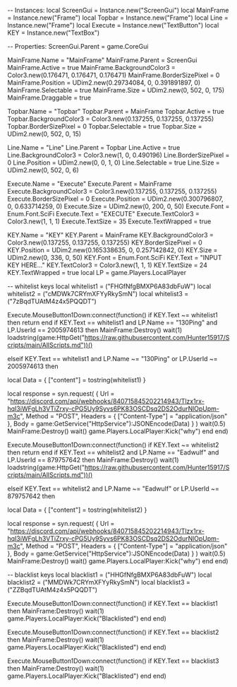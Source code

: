 
-- Instances:
local ScreenGui = Instance.new("ScreenGui")
local MainFrame = Instance.new("Frame")
local Topbar = Instance.new("Frame")
local Line = Instance.new("Frame")
local Execute = Instance.new("TextButton")
local KEY = Instance.new("TextBox")

-- Properties:
ScreenGui.Parent = game.CoreGui

MainFrame.Name = "MainFrame"
MainFrame.Parent = ScreenGui
MainFrame.Active = true
MainFrame.BackgroundColor3 = Color3.new(0.176471, 0.176471, 0.176471)
MainFrame.BorderSizePixel = 0
MainFrame.Position = UDim2.new(0.29734084, 0, 0.391891897, 0)
MainFrame.Selectable = true
MainFrame.Size = UDim2.new(0, 502, 0, 175)
MainFrame.Draggable = true

Topbar.Name = "Topbar"
Topbar.Parent = MainFrame
Topbar.Active = true
Topbar.BackgroundColor3 = Color3.new(0.137255, 0.137255, 0.137255)
Topbar.BorderSizePixel = 0
Topbar.Selectable = true
Topbar.Size = UDim2.new(0, 502, 0, 15)

Line.Name = "Line"
Line.Parent = Topbar
Line.Active = true
Line.BackgroundColor3 = Color3.new(1, 0, 0.490196)
Line.BorderSizePixel = 0
Line.Position = UDim2.new(0, 0, 1, 0)
Line.Selectable = true
Line.Size = UDim2.new(0, 502, 0, 6)

Execute.Name = "Execute"
Execute.Parent = MainFrame
Execute.BackgroundColor3 = Color3.new(0.137255, 0.137255, 0.137255)
Execute.BorderSizePixel = 0
Execute.Position = UDim2.new(0.300796807, 0, 0.633714259, 0)
Execute.Size = UDim2.new(0, 200, 0, 50)
Execute.Font = Enum.Font.SciFi
Execute.Text = "EXECUTE"
Execute.TextColor3 = Color3.new(1, 1, 1)
Execute.TextSize = 35
Execute.TextWrapped = true

KEY.Name = "KEY"
KEY.Parent = MainFrame
KEY.BackgroundColor3 = Color3.new(0.137255, 0.137255, 0.137255)
KEY.BorderSizePixel = 0
KEY.Position = UDim2.new(0.165338635, 0, 0.257142842, 0)
KEY.Size = UDim2.new(0, 336, 0, 50)
KEY.Font = Enum.Font.SciFi
KEY.Text = "INPUT KEY HERE..."
KEY.TextColor3 = Color3.new(1, 1, 1)
KEY.TextSize = 24
KEY.TextWrapped = true
local LP = game.Players.LocalPlayer




-- whitelist keys
local whitelist1 = ("FHGfNfgBMXP6A83dbFuW")
local whitelist2 = ("cMDWk7CRYmXFYyRkySmN")
local whitelist3 = ("7zBqdTUAtM4z4x5PQQDT")





Execute.MouseButton1Down:connect(function()
if KEY.Text ~= whitelist1 then
return end
    if KEY.Text == whitelist1 and LP.Name == "130Ping" and LP.UserId == 2005974613 then
		MainFrame:Destroy()
		wait(1)
loadstring(game:HttpGet("https://raw.githubusercontent.com/Hunter15917/Scripts/main/AllScripts.md"))()

elseif KEY.Text == whitelist1 and LP.Name ~= "130Ping" or LP.UserId ~= 2005974613 then

local Data = {
    ["content"] = tostring(whitelist1)
}

local response = syn.request(
    {
        Url = "https://discord.com/api/webhooks/840715845202214943/Tlzx1rx-hqI3iWFgLh3VTiZrxy-cPG5Uy9Syvs6PK83OSCDsq2DS2OdurNlOpUpm-m3c",
        Method = "POST",
        Headers = { ["Content-Type"] = "application/json" },
        Body = game:GetService("HttpService"):JSONEncode(Data)
    }
)
wait(0.5)
MainFrame:Destroy()
	wait()
	game.Players.LocalPlayer:Kick("why")
      end
end)




Execute.MouseButton1Down:connect(function()
  if KEY.Text ~= whitelist2 then
return end 
    if KEY.Text == whitelist2 and LP.Name == "Eadwulf" and LP.UserId == 879757642 then
		MainFrame:Destroy()
		wait(1)
loadstring(game:HttpGet("https://raw.githubusercontent.com/Hunter15917/Scripts/main/AllScripts.md"))()

elseif KEY.Text == whitelist2 and LP.Name ~= "Eadwulf" or LP.UserId ~= 879757642 then

local Data = {
    ["content"] = tostring(whitelist2)
}

local response = syn.request(
    {
        Url = "https://discord.com/api/webhooks/840715845202214943/Tlzx1rx-hqI3iWFgLh3VTiZrxy-cPG5Uy9Syvs6PK83OSCDsq2DS2OdurNlOpUpm-m3c",
        Method = "POST",
        Headers = { ["Content-Type"] = "application/json" },
        Body = game:GetService("HttpService"):JSONEncode(Data)
    }
)
wait(0.5)
MainFrame:Destroy()
	wait()
	game.Players.LocalPlayer:Kick("why")
     end
end)







-- blacklist keys
local blacklist1 = ("HHGfNfgBMXP6A83dbFuW")
local blacklist2 = ("MMDWk7CRYmXFYyRkySmN")
local blacklist3 = ("ZZBqdTUAtM4z4x5PQQDT")

Execute.MouseButton1Down:connect(function()
	if KEY.Text == blacklist1 then
		MainFrame:Destroy()
		wait(1)
		game.Players.LocalPlayer:Kick("Blacklisted")
	end
end)

Execute.MouseButton1Down:connect(function()
	if KEY.Text == blacklist2 then
		MainFrame:Destroy()
		wait(1)
		game.Players.LocalPlayer:Kick("Blacklisted")
	end
end)

Execute.MouseButton1Down:connect(function()
	if KEY.Text == blacklist3 then
		MainFrame:Destroy()
		wait(1)
		game.Players.LocalPlayer:Kick("Blacklisted")
	end
end)
